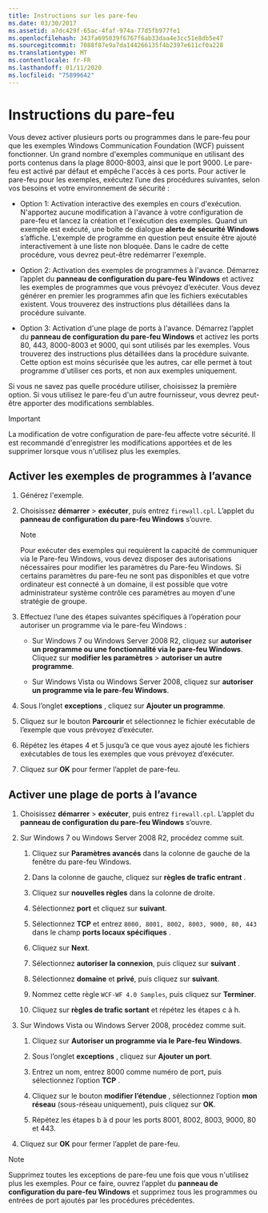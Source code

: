 ```yaml
---
title: Instructions sur les pare-feu
ms.date: 03/30/2017
ms.assetid: a7dc429f-65ac-4faf-974a-77d5fb977fe1
ms.openlocfilehash: 343fa695039f6767f6ab33daa4e3cc51e8db5e47
ms.sourcegitcommit: 7088f87e9a7da144266135f4b2397e611cf0a228
ms.translationtype: MT
ms.contentlocale: fr-FR
ms.lasthandoff: 01/11/2020
ms.locfileid: "75899642"
---
```

# <a name="firewall-instructions"></a>Instructions du pare-feu

Vous devez activer plusieurs ports ou programmes dans le pare-feu pour que les exemples Windows Communication Foundation (WCF) puissent fonctionner. Un grand nombre d'exemples communique en utilisant des ports contenus dans la plage 8000-8003, ainsi que le port 9000. Le pare-feu est activé par défaut et empêche l'accès à ces ports. Pour activer le pare-feu pour les exemples, exécutez l’une des procédures suivantes, selon vos besoins et votre environnement de sécurité :

- Option 1: Activation interactive des exemples en cours d'exécution. N'apportez aucune modification à l'avance à votre configuration de pare-feu et lancez la création et l'exécution des exemples. Quand un exemple est exécuté, une boîte de dialogue **alerte de sécurité Windows** s’affiche. L'exemple de programme en question peut ensuite être ajouté interactivement à une liste non bloquée. Dans le cadre de cette procédure, vous devrez peut-être redémarrer l'exemple.

- Option 2: Activation des exemples de programmes à l'avance. Démarrez l’applet du **panneau de configuration du pare-feu Windows** et activez les exemples de programmes que vous prévoyez d’exécuter. Vous devez générer en premier les programmes afin que les fichiers exécutables existent. Vous trouverez des instructions plus détaillées dans la procédure suivante.

- Option 3: Activation d'une plage de ports à l'avance. Démarrez l’applet du **panneau de configuration du pare-feu Windows** et activez les ports 80, 443, 8000-8003 et 9000, qui sont utilisés par les exemples. Vous trouverez des instructions plus détaillées dans la procédure suivante. Cette option est moins sécurisée que les autres, car elle permet à tout programme d'utiliser ces ports, et non aux exemples uniquement.

Si vous ne savez pas quelle procédure utiliser, choisissez la première option. Si vous utilisez le pare-feu d'un autre fournisseur, vous devrez peut-être apporter des modifications semblables.

> [!IMPORTANT]
> La modification de votre configuration de pare-feu affecte votre sécurité. Il est recommandé d'enregistrer les modifications apportées et de les supprimer lorsque vous n'utilisez plus les exemples.

## <a name="enable-samples-programs-in-advance"></a>Activer les exemples de programmes à l’avance

1. Générez l'exemple.

2. Choisissez **démarrer** > **exécuter**, puis entrez `firewall.cpl`. L’applet du **panneau de configuration du pare-feu Windows** s’ouvre.

    > [!NOTE]
    > Pour exécuter des exemples qui requièrent la capacité de communiquer via le Pare-feu Windows, vous devez disposer des autorisations nécessaires pour modifier les paramètres du Pare-feu Windows. Si certains paramètres du pare-feu ne sont pas disponibles et que votre ordinateur est connecté à un domaine, il est possible que votre administrateur système contrôle ces paramètres au moyen d'une stratégie de groupe.

3. Effectuez l’une des étapes suivantes spécifiques à l’opération pour autoriser un programme via le pare-feu Windows :

    - Sur Windows 7 ou Windows Server 2008 R2, cliquez sur **autoriser un programme ou une fonctionnalité via le pare-feu Windows**. Cliquez sur **modifier les paramètres** > **autoriser un autre programme**.

    - Sur Windows Vista ou Windows Server 2008, cliquez sur **autoriser un programme via le pare-feu Windows**.

4. Sous l’onglet **exceptions** , cliquez sur **Ajouter un programme**.

5. Cliquez sur le bouton **Parcourir** et sélectionnez le fichier exécutable de l’exemple que vous prévoyez d’exécuter.

6. Répétez les étapes 4 et 5 jusqu’à ce que vous ayez ajouté les fichiers exécutables de tous les exemples que vous prévoyez d’exécuter.

7. Cliquez sur **OK** pour fermer l’applet de pare-feu.

## <a name="enable-a-port-range-in-advance"></a>Activer une plage de ports à l’avance

1. Choisissez **démarrer** > **exécuter**, puis entrez `firewall.cpl`. L’applet du **panneau de configuration du pare-feu Windows** s’ouvre.

2. Sur Windows 7 ou Windows Server 2008 R2, procédez comme suit.

    1. Cliquez sur **Paramètres avancés** dans la colonne de gauche de la fenêtre du pare-feu Windows.

    2. Dans la colonne de gauche, cliquez sur **règles de trafic entrant** .

    3. Cliquez sur **nouvelles règles** dans la colonne de droite.

    4. Sélectionnez **port** et cliquez sur **suivant**.

    5. Sélectionnez **TCP** et entrez `8000, 8001, 8002, 8003, 9000, 80, 443` dans le champ **ports locaux spécifiques** .

    6. Cliquez sur **Next**.

    7. Sélectionnez **autoriser la connexion**, puis cliquez sur **suivant** .

    8. Sélectionnez **domaine** et **privé**, puis cliquez sur **suivant**.

    9. Nommez cette règle `WCF-WF 4.0 Samples`, puis cliquez sur **Terminer**.

    10. Cliquez sur **règles de trafic sortant** et répétez les étapes c à h.

3. Sur Windows Vista ou Windows Server 2008, procédez comme suit.

    1. Cliquez sur **Autoriser un programme via le Pare-feu Windows**.

    2. Sous l’onglet **exceptions** , cliquez sur **Ajouter un port**.

    3. Entrez un nom, entrez 8000 comme numéro de port, puis sélectionnez l’option **TCP** .

    4. Cliquez sur le bouton **modifier l’étendue** , sélectionnez l’option **mon réseau** (sous-réseau uniquement), puis cliquez sur **OK**.

    5. Répétez les étapes b à d pour les ports 8001, 8002, 8003, 9000, 80 et 443.

4. Cliquez sur **OK** pour fermer l’applet de pare-feu.

> [!NOTE]
> Supprimez toutes les exceptions de pare-feu une fois que vous n'utilisez plus les exemples. Pour ce faire, ouvrez l’applet du **panneau de configuration du pare-feu Windows** et supprimez tous les programmes ou entrées de port ajoutés par les procédures précédentes.
